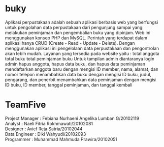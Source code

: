 # buky

Aplikasi perpustakaan adalah sebuah aplikasi berbasis web yang berfungsi untuk pengolahan data perpustakaan dari pengunjung sampai yang melakukan peminjaman dan pengembalian buku yang dipinjam. Web ini menggunakan konsep PHP dan MySQL. Perintah yang terdapat dalam aplikasi hanya CRUD (Create - Read - Update - Delete). Dengan menggunakan aplikasi ini pengelolaan data perpustakaan dan pengontrolan akan lebih mudah. 
Layanan yang tersedia pada website yaitu : 
total anggota 
total buku
total peminjaman buku 
Untuk tampilan admin diantaranya 
login admin
hapus anggota, hapus data buku, dan hapus data peminjaman
mendaftarkan anggota baru dengan mengisi ID member, nama, alamat, dan nomor telepon
menambahkan data buku dengan mengisi ID buku, judul, pengarang, dan penerbit
menambahkan data peminjaman dengan mengisi ID buku, ID member, tanggal peminjaman, dan tanggal kembali

# TeamFive

Project Manager	: Febiana Nurhaeni Angelika Lumban G/20102119 <br/>
Analyst			    : Naeli Fitria Rokhmawati/20102081 <br/>
Designer 		    : Avief Reja Satria/20102044 <br/>
Data Engineer		: Diki Wahyudi/20102093 <br/>
Programmer		  : Muhammad Mahmuda Prawira/20102051
